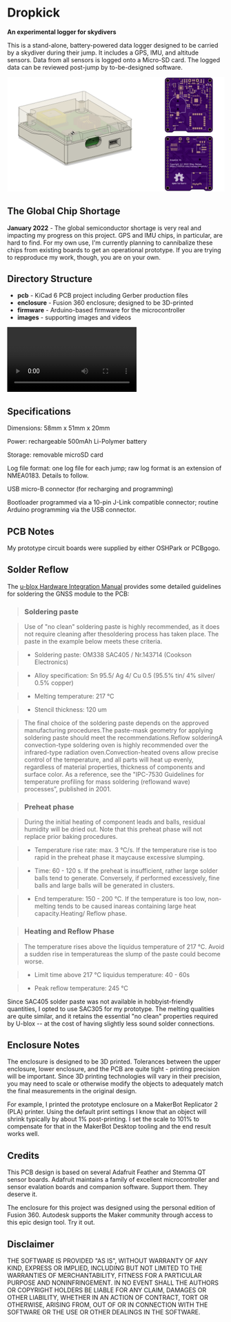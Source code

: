 
# Dropkick
**An experimental logger for skydivers**

This is a stand-alone, battery-powered data logger designed to be
carried by a skydiver during their jump.  It includes a GPS, IMU, and altitude sensors. Data from all sensors is logged onto a Micro-SD card. The logged data can be reviewed post-jump by to-be-designed software.

![](images/dropkick-03.png)

## The Global Chip Shortage
**January 2022** - The global semiconductor shortage is very real and impacting my progress on this project. GPS and IMU chips, in particular, are hard to find. For my own use, I'm currently planning to cannibalize these chips from existing boards to get an operational prototype.  If you are trying to repproduce my work, though, you are on your own.


## Directory Structure
* **pcb** - KiCad 6 PCB project including Gerber production files
* **enclosure** - Fusion 360 enclosure; designed to be 3D-printed
* **firmware** - Arduino-based firmware for the microcontroller
* **images** - supporting images and videos

![](images/dropkick-ANIMATION.avi)

## Specifications

Dimensions: 58mm x 51mm x 20mm

Power: rechargeable 500mAh Li-Polymer battery

Storage: removable microSD card

Log file format: one log file for each jump; raw log format is an extension of NMEA0183. Details to follow.

USB micro-B connector (for recharging and programming)

Bootloader programmed via a 10-pin J-Link compatible connector; routine Arduino programming via the USB connector.

## PCB Notes
My prototype circuit boards were supplied by either OSHPark or PCBgogo.

## Solder Reflow

The [u-blox Hardware Integration Manual](https://www.u-blox.com/en/docs/UBX-16018358) provides some detailed guidelines for soldering the GNSS module to the PCB:

> ### Soldering paste

>Use of "no clean" soldering paste is highly recommended, as it does not require cleaning after thesoldering process has taken place. The paste in the example below meets these criteria.

> * Soldering paste: OM338 SAC405 / Nr.143714 (Cookson Electronics)

> * Alloy specification: Sn 95.5/ Ag 4/ Cu 0.5 (95.5% tin/ 4% silver/ 0.5% copper)

> * Melting temperature: 217 °C

> * Stencil thickness: 120 um

> The final choice of the soldering paste depends on the approved manufacturing procedures.The paste-mask geometry for applying soldering paste should meet the recommendations.Reflow solderingA convection-type soldering oven is highly recommended over the infrared-type radiation oven.Convection-heated ovens allow precise control of the temperature, and all parts will heat up evenly, regardless of material properties, thickness of components and surface color. As a reference, see the "IPC-7530 Guidelines for temperature profiling for mass soldering (reflowand wave) processes”, published in 2001.

> ### Preheat phase

>During the initial heating of component leads and balls, residual humidity will be dried out. Note that this preheat phase will not replace prior baking procedures.

> * Temperature rise rate: max. 3 °C/s. If the temperature rise is too rapid in the preheat phase it maycause excessive slumping.

> * Time: 60 - 120 s. If the preheat is insufficient, rather large solder balls tend to generate. Conversely, if performed excessively, fine balls and large balls will be generated in clusters.

> * End temperature: 150 - 200 °C. If the temperature is too low, non-melting tends to be caused inareas containing large heat capacity.Heating/ Reflow phase. 

> ### Heating and Reflow Phase

> The temperature rises above the liquidus temperature of 217 °C. Avoid a sudden rise in temperatureas the slump of the paste could become worse.

> * Limit time above 217 °C liquidus temperature: 40 - 60s

> * Peak reflow temperature: 245 °C

Since SAC405 solder paste was not available in hobbyist-friendly quantities, I opted to use SAC305 for my prototype. The melting qualities are quite similar, and it retains the essential "no clean" properties required by U-blox -- at the cost of having slightly less sound solder connections.

## Enclosure Notes
The enclosure is designed to be 3D printed. Tolerances between the upper enclosure, lower enclosure, and the PCB
are quite tight - printing precision will be important. Since 3D printing technologies will vary in their precision, 
you may need to scale or otherwise modify the objects to adequately match the final measurements in the original design.

For example, I printed the prototype enclosure on a MakerBot Replicator 2 (PLA) printer.  Using the default print settings
I know that an object will shrink typically by about 1% post-printing.  I set the scale to 101% to compensate for that 
in the MakerBot Desktop tooling and the end result works well.

## Credits
This PCB design is based on several Adafruit Feather and Stemma QT sensor boards.  Adafruit maintains a family of excellent
microcontroller and sensor evalation boards and companion software.  Support them. They deserve it.

The enclosure for this project was designed using the personal edition of Fusion 360. Autodesk supports the Maker community
through access to this epic design tool.  Try it out.


## Disclaimer
THE SOFTWARE IS PROVIDED "AS IS", WITHOUT WARRANTY OF ANY KIND, EXPRESS OR
IMPLIED, INCLUDING BUT NOT LIMITED TO THE WARRANTIES OF MERCHANTABILITY,
FITNESS FOR A PARTICULAR PURPOSE AND NONINFRINGEMENT. IN NO EVENT SHALL THE
AUTHORS OR COPYRIGHT HOLDERS BE LIABLE FOR ANY CLAIM, DAMAGES OR OTHER
LIABILITY, WHETHER IN AN ACTION OF CONTRACT, TORT OR OTHERWISE, ARISING FROM,
OUT OF OR IN CONNECTION WITH THE SOFTWARE OR THE USE OR OTHER DEALINGS IN THE
SOFTWARE.
